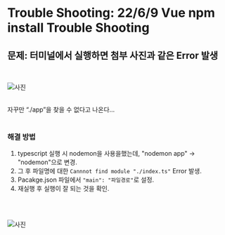 # Trouble Shooting: 22/6/9 Vue npm install Trouble Shooting 

## 문제: 터미널에서 실행하면 첨부 사진과 같은 Error 발생
<br/>

![사진](https://github.com/kwak9898/TIL/blob/master/images/%EC%8A%A4%ED%81%AC%EB%A6%B0%EC%83%B7%202022-07-04%20%EC%98%A4%ED%9B%84%203.15.12.png?raw=true)

<br/>
자꾸만 “./app”을 찾을 수 없다고 나온다…

<br/>
<br/>

### 해결 방법
1. typescript 실행 시 nodemon을 사용을했는데, "nodemon app" -> "nodemon"으로 변경.
2. 그 후 파일명에 대한 ``Cannnot find module "./index.ts"`` Error 발생.
3. Pacakge.json 파일에서 ``"main": "파일경로"``로 설정.
4. 재실행 후 실행이 잘 되는 것을 확인.
<br/>
<br/>

![사진](https://github.com/kwak9898/TIL/blob/master/images/%EC%8A%A4%ED%81%AC%EB%A6%B0%EC%83%B7%202022-07-04%20%EC%98%A4%ED%9B%84%203.19.01.png?raw=true)

<br/>
<br/>